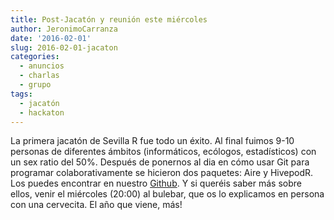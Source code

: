 ```yaml
---
title: Post-Jacatón y reunión este miércoles
author: JeronimoCarranza
date: '2016-02-01'
slug: 2016-02-01-jacaton
categories:
  - anuncios
  - charlas
  - grupo
tags:
  - jacatón
  - hackaton
---
```


La primera jacatón de Sevilla R fue todo un éxito. Al final fuimos 9-10 personas de diferentes ámbitos (informáticos, ecólogos, estadísticos) con un sex ratio del 50%. Después de ponernos al dia en cómo usar Git para programar colaborativamente se hicieron dos paquetes: Aire y HivepodR. Los puedes encontrar en nuestro [Github](https://github.com/SevillaR). Y si queréis saber más sobre ellos, venir el miércoles (20:00) al bulebar, que os lo explicamos en persona con una cervecita. El año que viene, más!
